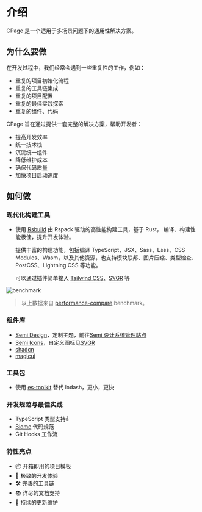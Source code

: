 # 介绍
CPage 是一个适用于多场景问题下的通用性解决方案。

## 为什么要做
在开发过程中，我们经常会遇到一些重复性的工作，例如：
- 重复的项目初始化流程
- 重复的工具链集成
- 重复的项目配置
- 重复的最佳实践探索
- 重复的组件、代码

CPage 旨在通过提供一套完整的解决方案，帮助开发者：
- 提高开发效率
- 统一技术栈
- 沉淀统一组件
- 降低维护成本
- 确保代码质量
- 加快项目启动速度

## 如何做
### 现代化构建工具
- 使用 [Rsbuild](https://rsbuild.dev/zh)
  由 Rspack 驱动的高性能构建工具，基于 Rust， 编译、构建性能极佳，提升开发体验。

  提供丰富的构建功能，包括编译 TypeScript、JSX、Sass、Less、CSS Modules、Wasm，以及其他资源，也支持模块联邦、图片压缩、类型检查、PostCSS、Lightning CSS 等功能。

  可以通过插件简单接入 [Tailwind CSS](https://tailwindcss.com/)、[SVGR](https://react-svgr.com/) 等

![benchmark](https://assets.rspack.dev/rsbuild/assets/benchmark-latest.jpeg)

> 以上数据来自 [performance-compare](https://github.com/rspack-contrib/performance-compare) benchmark。

### 组件库
- [Semi Design](https://semi.design/zh-CN/)，定制主题，前往[Semi 设计系统管理站点](https://semi.design/dsm/)
- [Semi Icons](https://semi.design/zh-CN/basic/icon)，自定义图标见[SVGR](https://rsbuild.dev/zh/plugins/list/plugin-svgr)
- [shadcn](https://ui.shadcn.com/)
- [magicui](https://magicui.design/)
  
### 工具包
- 使用 [es-toolkit](https://github.com/toss/es-toolkit) 替代 lodash，更小，更快

### 开发规范与最佳实践
- TypeScript 类型支持å
- [Biome](https://biomejs.dev/zh-cn/) 代码规范
- Git Hooks 工作流

### 特性亮点
- 📦 开箱即用的项目模板
- 🚀 极致的开发体验
- 🛠️ 完善的工具链
- 📚 详尽的文档支持
- 🔄 持续的更新维护
